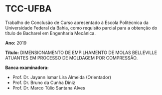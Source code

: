 # TCC-UFBA
 
Trabalho de Conclusão de Curso apresentado à Escola Politécnica da Universidade Federal da Bahia, como requisito parcial para a obtenção do título de Bacharel em Engenharia Mecânica.

**Ano:** 2019

**Título:** DIMENSIONAMENTO DE EMPILHAMENTO DE MOLAS BELLEVILLE ATUANTES EM PROCESSO DE MOLDAGEM POR COMPRESSÃO.

**Banca examinadora:**
- Prof. Dr. Jayann Ismar Lira Almeida (Orientador)
- Prof. Dr. Bruno da Cunha Diniz
- Prof. Dr. Marco Túlio Santana Alves
